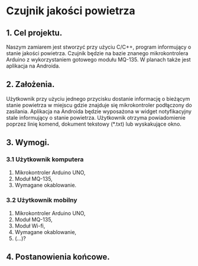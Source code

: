 # Czujnik jakości powietrza
## 1. Cel projektu.
Naszym zamiarem jest stworzyć przy użyciu C/C++, program informujący o stanie 
jakości powietrza. Czujnik będzie na bazie znanego mikrokontrolera Arduino z 
wykorzystaniem gotowego modułu MQ-135. W planach także jest aplikacja na 
Androida.
## 2. Założenia.
Użytkownik przy użyciu jednego przycisku dostanie informację o bieżącym 
stanie powietrza w miejscu gdzie znajduje się mikrokontroler podłączony 
do zasilania. Aplikacja na Androida będzie wyposażona w widget 
notyfikacyjny stale informujący o stanie powietrza. Użytkownik otrzyma 
powiadomienie poprzez linię komend, dokument tekstowy (*.txt) lub 
wyskakujące okno.
## 3. Wymogi.
### 3.1 Użytkownik komputera
1. Mikrokontroler Arduino UNO,
2. Moduł MQ-135,
3. Wymagane okablowanie.
### 3.2 Użytkownik mobilny
1. Mikrokontroler Arduino UNO,
2. Moduł MQ-135,
3. Moduł Wi-fi,
4. Wymagane okablowanie,
5. (...)?
## 4. Postanowienia końcowe.
